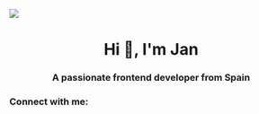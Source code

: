 ![](https://upload.wikimedia.org/wikipedia/commons/thumb/c/c3/Python-logo-notext.svg/1869px-Python-logo-notext.svg.png)
<h1 align="center">Hi 👋, I'm Jan</h1>
<h3 align="center">A passionate frontend developer from Spain</h3>

<h3 align="left">Connect with me:</h3>
<p align="left">
</p>

